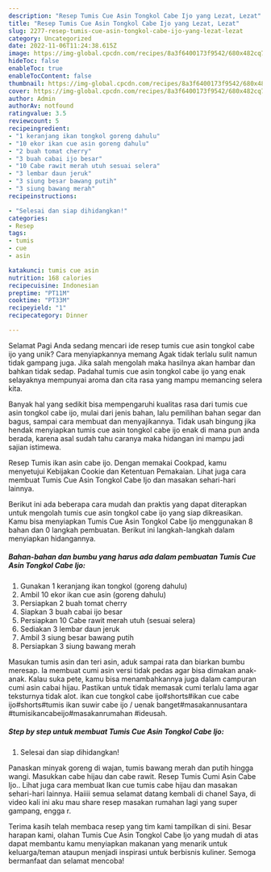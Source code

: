```yaml
---
description: "Resep Tumis Cue Asin Tongkol Cabe Ijo yang Lezat, Lezat"
title: "Resep Tumis Cue Asin Tongkol Cabe Ijo yang Lezat, Lezat"
slug: 2277-resep-tumis-cue-asin-tongkol-cabe-ijo-yang-lezat-lezat
category: Uncategorized
date: 2022-11-06T11:24:38.615Z
image: https://img-global.cpcdn.com/recipes/8a3f6400173f9542/680x482cq70/tumis-cue-asin-tongkol-cabe-ijo-foto-resep-utama.jpg
hideToc: false
enableToc: true
enableTocContent: false
thumbnail: https://img-global.cpcdn.com/recipes/8a3f6400173f9542/680x482cq70/tumis-cue-asin-tongkol-cabe-ijo-foto-resep-utama.jpg
cover: https://img-global.cpcdn.com/recipes/8a3f6400173f9542/680x482cq70/tumis-cue-asin-tongkol-cabe-ijo-foto-resep-utama.jpg
author: Admin
authorAv: notfound
ratingvalue: 3.5
reviewcount: 5
recipeingredient:
- "1 keranjang ikan tongkol goreng dahulu"
- "10 ekor ikan cue asin goreng dahulu"
- "2 buah tomat cherry"
- "3 buah cabai ijo besar"
- "10 Cabe rawit merah utuh sesuai selera"
- "3 lembar daun jeruk"
- "3 siung besar bawang putih"
- "3 siung bawang merah"
recipeinstructions:

- "Selesai dan siap dihidangkan!"
categories:
- Resep
tags:
- tumis
- cue
- asin

katakunci: tumis cue asin 
nutrition: 168 calories
recipecuisine: Indonesian
preptime: "PT11M"
cooktime: "PT33M"
recipeyield: "1"
recipecategory: Dinner

---
```



Selamat Pagi Anda sedang mencari ide resep tumis cue asin tongkol cabe ijo yang unik? Cara menyiapkannya memang Agak tidak terlalu sulit namun tidak gampang juga. Jika salah mengolah maka hasilnya akan hambar dan bahkan tidak sedap. Padahal tumis cue asin tongkol cabe ijo yang enak selayaknya mempunyai aroma dan cita rasa yang mampu memancing selera kita.


Banyak hal yang sedikit bisa mempengaruhi kualitas rasa dari tumis cue asin tongkol cabe ijo, mulai dari jenis bahan, lalu pemilihan bahan segar dan bagus, sampai cara membuat dan menyajikannya. Tidak usah bingung jika hendak menyiapkan tumis cue asin tongkol cabe ijo enak di mana pun anda berada, karena asal sudah tahu caranya maka hidangan ini mampu jadi sajian istimewa.

Resep Tumis ikan asin cabe ijo. Dengan memakai Cookpad, kamu menyetujui Kebijakan Cookie dan Ketentuan Pemakaian. Lihat juga cara membuat Tumis Cue Asin Tongkol Cabe Ijo dan masakan sehari-hari lainnya.


Berikut ini ada beberapa cara mudah dan praktis yang dapat diterapkan untuk mengolah tumis cue asin tongkol cabe ijo yang siap dikreasikan. Kamu bisa menyiapkan Tumis Cue Asin Tongkol Cabe Ijo menggunakan 8 bahan dan 0 langkah pembuatan. Berikut ini langkah-langkah dalam menyiapkan hidangannya.

<!--inarticleads1-->

##### Bahan-bahan dan bumbu yang harus ada dalam pembuatan Tumis Cue Asin Tongkol Cabe Ijo:

1. Gunakan 1 keranjang ikan tongkol (goreng dahulu)
1. Ambil 10 ekor ikan cue asin (goreng dahulu)
1. Persiapkan 2 buah tomat cherry
1. Siapkan 3 buah cabai ijo besar
1. Persiapkan 10 Cabe rawit merah utuh (sesuai selera)
1. Sediakan 3 lembar daun jeruk
1. Ambil 3 siung besar bawang putih
1. Persiapkan 3 siung bawang merah


Masukan tumis asin dan teri asin, aduk sampai rata dan biarkan bumbu meresap. Ia membuat cumi asin versi tidak pedas agar bisa dimakan anak-anak. Kalau suka pete, kamu bisa menambahkannya juga dalam campuran cumi asin cabai hijau. Pastikan untuk tidak memasak cumi terlalu lama agar teksturnya tidak alot. ikan cue tongkol cabe ijo#shorts#ikan cue cabe ijo#shorts#tumis ikan suwir cabe ijo / uenak banget#masakannusantara #tumisikancabeijo#masakanrumahan #ideusah. 

<!--inarticleads2-->

##### Step by step untuk membuat Tumis Cue Asin Tongkol Cabe Ijo:


1. Selesai dan siap dihidangkan!

Panaskan minyak goreng di wajan, tumis bawang merah dan putih hingga wangi. Masukkan cabe hijau dan cabe rawit. Resep Tumis Cumi Asin Cabe Ijo.. Lihat juga cara membuat Ikan cue tumis cabe hijau dan masakan sehari-hari lainnya. Haiiii semua selamat datang kembali di chanel Saya, di video kali ini aku mau share resep masakan rumahan lagi yang super gampang, engga r. 

Terima kasih telah membaca resep yang tim kami tampilkan di sini. Besar harapan kami, olahan Tumis Cue Asin Tongkol Cabe Ijo yang mudah di atas dapat membantu kamu menyiapkan makanan yang menarik untuk keluarga/teman ataupun menjadi inspirasi untuk berbisnis kuliner. Semoga bermanfaat dan selamat mencoba!
